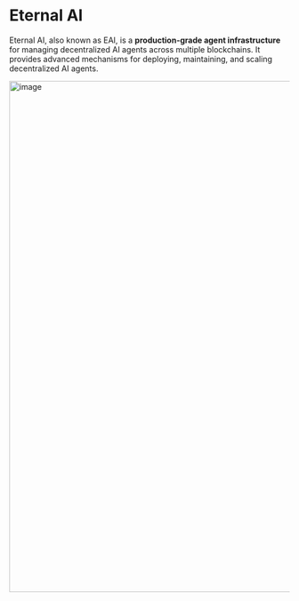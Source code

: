 # Eternal AI

Eternal AI, also known as EAI, is a **production-grade agent infrastructure** for managing decentralized AI agents across multiple blockchains. It provides advanced mechanisms for deploying, maintaining, and scaling decentralized AI agents.

<img width="920" alt="image" src="https://github.com/user-attachments/assets/91384b62-142c-461a-92ab-ea47499c9924" />
